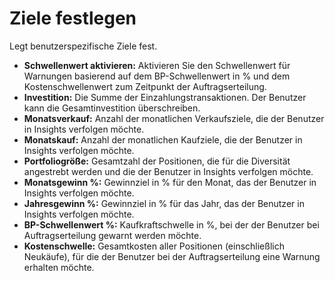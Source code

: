 # **Ziele festlegen**

Legt benutzerspezifische Ziele fest.

- **Schwellenwert aktivieren:** Aktivieren Sie den Schwellenwert für Warnungen basierend auf dem BP-Schwellenwert in % und dem Kostenschwellenwert zum Zeitpunkt der Auftragserteilung.
- **Investition:** Die Summe der Einzahlungstransaktionen. Der Benutzer kann die Gesamtinvestition überschreiben.
- **Monatsverkauf:** Anzahl der monatlichen Verkaufsziele, die der Benutzer in Insights verfolgen möchte.
- **Monatskauf:** Anzahl der monatlichen Kaufziele, die der Benutzer in Insights verfolgen möchte.
- **Portfoliogröße:** Gesamtzahl der Positionen, die für die Diversität angestrebt werden und die der Benutzer in Insights verfolgen möchte.
- **Monatsgewinn %:** Gewinnziel in % für den Monat, das der Benutzer in Insights verfolgen möchte.
- **Jahresgewinn %:** Gewinnziel in % für das Jahr, das der Benutzer in Insights verfolgen möchte.
- **BP-Schwellenwert %:** Kaufkraftschwelle in %, bei der der Benutzer bei Auftragserteilung gewarnt werden möchte.
- **Kostenschwelle:** Gesamtkosten aller Positionen (einschließlich Neukäufe), für die der Benutzer bei der Auftragserteilung eine Warnung erhalten möchte.

